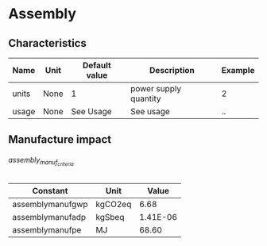 # Assembly

## Characteristics

| Name       | Unit | Default value | Description                 | Example |
|------------|------|---------------|-----------------------------|---------|
| units      | None | 1             | power supply quantity       | 2       |
| usage      | None | See Usage     | See usage                   | ..      |

## Manufacture impact

<h6>assembly<sub>manuf<sub><em>criteria</em></sub></sub></h6>

| Constant         | Unit    | Value    |
|------------------|---------|----------|
| assemblymanufgwp | kgCO2eq | 6.68     |
| assemblymanufadp | kgSbeq  | 1.41E-06 |
| assemblymanufpe  | MJ      | 68.60    |
